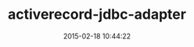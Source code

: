 ---
layout: post
title:  "activerecord-jdbc-adapter"
repo:   "jruby/activerecord-jdbc-adapter"
date:   2015-02-18 10:44:22
gemurl: https://github.com/jruby/activerecord-jdbc-adapter
---